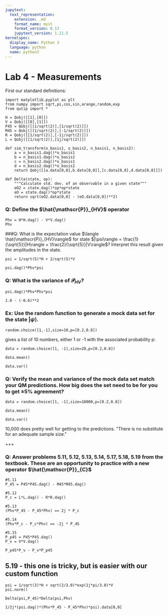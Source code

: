 ```yaml
---
jupytext:
  text_representation:
    extension: .md
    format_name: myst
    format_version: 0.13
    jupytext_version: 1.11.5
kernelspec:
  display_name: Python 3
  language: python
  name: python3
---
```


# Lab 4 - Measurements
First our standard definitions:

```{code-cell} ipython3
import matplotlib.pyplot as plt
from numpy import sqrt,pi,cos,sin,arange,random,exp
from qutip import *
```

```{code-cell} ipython3
H = Qobj([[1],[0]])
V = Qobj([[0],[1]])
P45 = Qobj([[1/sqrt(2)],[1/sqrt(2)]])
M45 = Qobj([[1/sqrt(2)],[-1/sqrt(2)]])
R = Qobj([[1/sqrt(2)],[-1j/sqrt(2)]])
L = Qobj([[1/sqrt(2)],[1j/sqrt(2)]])
```

```{code-cell} ipython3
def sim_transform(o_basis1, o_basis2, n_basis1, n_basis2):
    a = n_basis1.dag()*o_basis1
    b = n_basis1.dag()*o_basis2
    c = n_basis2.dag()*o_basis1
    d = n_basis2.dag()*o_basis2
    return Qobj([[a.data[0,0],b.data[0,0]],[c.data[0,0],d.data[0,0]]])
```

```{code-cell} ipython3
def Delta(state, op):
    """Calculate std. dev. of an observable in a given state"""
    eO2 = state.dag()*op*op*state
    eO = state.dag()*op*state
    return sqrt(eO2.data[0,0] - (eO.data[0,0])**2)
```

### Q: Define the $\hat{\mathscr{P}}_{HV}$ operator

```{code-cell} ipython3
Phv = H*H.dag() - V*V.dag()
Phv
```

###Q: What is the expectation value $\langle \hat{\mathscr{P}}_{HV}\rangle$ for state $|\psi\rangle = \frac{1}{\sqrt{5}}|H\rangle + \frac{2}{\sqrt{5}}|V\rangle$? Interpret this result given the amplitudes in the state.

```{code-cell} ipython3
psi = 1/sqrt(5)*H + 2/sqrt(5)*V
```

```{code-cell} ipython3
psi.dag()*Phv*psi
```

### Q: What is the variance of $\mathscr{P}_{HV}$?

```{code-cell} ipython3
psi.dag()*Phv*Phv*psi
```

```{code-cell} ipython3
1.0 - (-0.6)**2
```

### Ex: Use the random function to generate a mock data set for the state $|\psi\rangle$.
    random.choice([1,-1],size=10,p=[0.2,0.8])
gives a list of 10 numbers, either 1 or -1 with the associated probability p:

```{code-cell} ipython3
data = random.choice([1, -1],size=20,p=[0.2,0.8])
```

```{code-cell} ipython3
data.mean()
```

```{code-cell} ipython3
data.var()
```

### Q: Verify the mean and variance of the mock data set match your QM predictions. How big does the set need to be for you to get ±5% agreement?

```{code-cell} ipython3
data = random.choice([1, -1],size=10000,p=[0.2,0.8])
```

```{code-cell} ipython3
data.mean()
```

```{code-cell} ipython3
data.var()
```

10,000 does pretty well for getting to the predictions. "There is no substitute for an adequate sample size."

+++

### Q: Answer problems 5.11, 5.12, 5.13, 5.14, 5.17, 5.18, 5.19 from the textbook. These are an opportunity to practice with a new operator $\hat{\mathscr{P}}_{C}$

```{code-cell} ipython3
#5.11
P_45 = P45*P45.dag() - M45*M45.dag()
```

```{code-cell} ipython3
#5.12
P_c = L*L.dag() - R*R.dag()
```

```{code-cell} ipython3
#5.13
(Phv*P_45 - P_45*Phv) == 2j * P_c
```

```{code-cell} ipython3
#5.14
(Phv*P_c - P_c*Phv) == -2j * P_45
```

```{code-cell} ipython3
#5.15
P_p45 = P45*P45.dag()
P_v = V*V.dag()
```

```{code-cell} ipython3
P_p45*P_v - P_v*P_p45
```

## 5.19 - this one is tricky, but is easier with our custom function

```{code-cell} ipython3
psi = 1/sqrt(3)*H + sqrt(2/3.0)*exp(1j*pi/3.0)*V
psi.norm()
```

```{code-cell} ipython3
Delta(psi,P_45)*Delta(psi,Phv)
```

```{code-cell} ipython3
1/2j*(psi.dag()*(Phv*P_45 - P_45*Phv)*psi).data[0,0]
```

```{code-cell} ipython3

```

